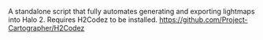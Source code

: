 A standalone script that fully automates generating and exporting lightmaps into Halo 2. Requires H2Codez to be installed. https://github.com/Project-Cartographer/H2Codez

